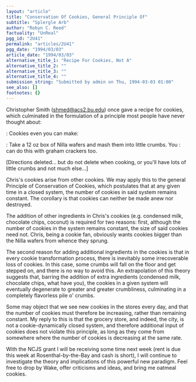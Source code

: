 ```yaml
---
layout: "article"
title: "Conservation Of Cookies, General Principle Of"
subtitle: "Splergle Arb"
author: "Robyn C. Reed"
factuality: "UnReal"
pgg_id: "2U41"
permalink: "articles/2U41"
pgg_date: "1994/03/03"
article_date: "1994/03/03"
alternative_title_1: "Recipe For Cookies, Not A"
alternative_title_2: ""
alternative_title_3: ""
alternative_title_4: ""
submission_string: "Submitted by admin on Thu, 1994-03-03 01:00"
see_also: []
footnotes: {}
---
```

<div>
<p>Christopher Smith (<a href="https://web.archive.org/web/20130117021558/mailto:shmed@acs2.bu.edu">shmed@acs2.bu.edu</a>) once gave a recipe for cookies, which culminated in the formulation of a principle most people have never thought about:</p>
<p>: Cookies even you can make:</p>
<p>: Take a 12 oz box of Nilla wafers and mash them into little crumbs. You : can do this with graham crackers too.</p>
<p>[Directions deleted... but do not delete when cooking, or you'll have lots of little crumbs and not much else...]</p>
<p>Chris's cookies arise from other cookies. We may apply this to the general Principle of Conservation of Cookies, which postulates that at any given time in a closed system, the number of cookies in said system remains constant. The corollary is that cookies can neither be made anew nor destroyed.</p>
<p>The addition of other ingredients in Chris's cookies (e.g. condensed milk, chocolate chips, coconut) is required for two reasons: first, although the number of cookies in the system remains constant, the size of said cookies need not. Chris, being a cookie fan, obviously wants cookies bigger than the Nilla wafers from whence they sprung.</p>
<p>The second reason for adding additional ingredients in the cookies is that in every cookie transformation process, there is inevitably some irrecoverable loss of cookies. In this case, some crumbs will fall on the floor and get stepped on, and there is no way to avoid this. An extrapolation of this theory suggests that, barring the addition of extra ingredients (condensed milk, chocolate chips, what have you), the cookies in a given system will eventually degenerate to greater and greater crumbliness, culminating in a completely flavorless pile o' crumbs.</p>
<p>Some may object that we see new cookies in the stores every day, and that the number of cookies must therefore be increasing, rather than remaining constant. My reply to this is that the grocery store, and indeed, the city, is not a cookie-dynamically closed system, and therefore additional input of cookies does not violate this principle, as long as they come from somewhere where the number of cookies is decreasing at the same rate.</p>
<p>With the NCJS grant I will be receiving some time next week (rent is due this week at Rosenthal-by-the-Bay and cash is short), I will continue to investigate the theory and implications of this powerful new paradigm. Feel free to drop by Wake, offer criticisms and ideas, and bring me oatmeal cookies. <!--Amazon_CLS_IM_END--></p>
</div>

